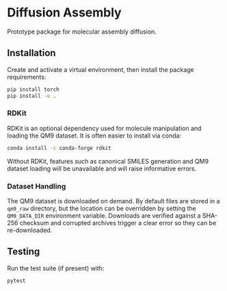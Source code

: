 # Diffusion Assembly

Prototype package for molecular assembly diffusion.

## Installation

Create and activate a virtual environment, then install the package requirements:

```bash
pip install torch
pip install -e .
```

### RDKit

RDKit is an optional dependency used for molecule manipulation and loading the QM9 dataset. It is often easier to install via conda:

```bash
conda install -c conda-forge rdkit
```

Without RDKit, features such as canonical SMILES generation and QM9 dataset loading will be unavailable and will raise informative errors.

### Dataset Handling

The QM9 dataset is downloaded on demand. By default files are stored in a
`qm9_raw` directory, but the location can be overridden by setting the
`QM9_DATA_DIR` environment variable. Downloads are verified against a
SHA-256 checksum and corrupted archives trigger a clear error so they can be
re-downloaded.

## Testing

Run the test suite (if present) with:

```bash
pytest
```

